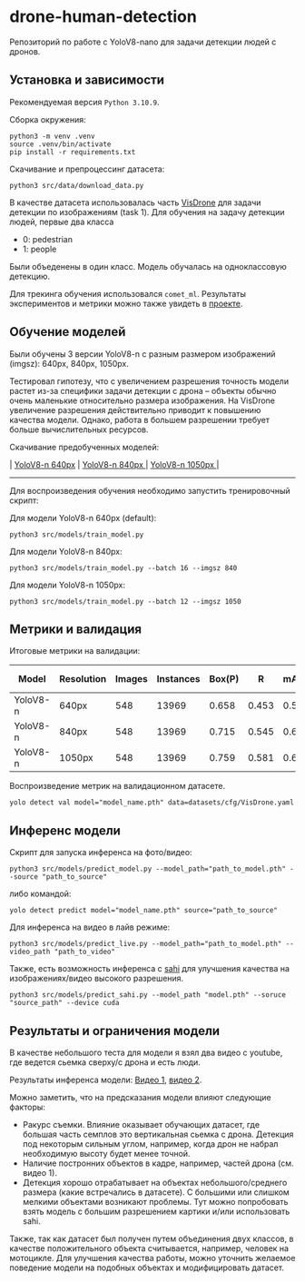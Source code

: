 # drone-human-detection

Репозиторий по работе с YoloV8-nano для задачи детекции людей с дронов. 

## Установка и зависимости
Рекомендуемая версия `Python 3.10.9`. 

Сборка окружения:

```
python3 -m venv .venv
source .venv/bin/activate
pip install -r requirements.txt
```

Скачивание и препроцессинг датасета:

```
python3 src/data/download_data.py
```

В качестве датасета использовалась часть [VisDrone](https://github.com/VisDrone/VisDrone-Dataset) для задачи детекции по изображениям (task 1). Для обучения на задачу детекции людей, первые два класса 

- 0: pedestrian
- 1: people

Были объеденены в один класс. Модель обучалась на одноклассовую детекцию. 

Для трекинга обучения использовался `comet_ml`. Результаты экспериментов и метрики можно также увидеть в [проекте](comet.com/danya-pixel/human-detection).


## Обучение моделей

Были обучены 3 версии YoloV8-n с разным размером изображений (imgsz): 640px, 840px, 1050px. 

Тестировал гипотезу, что с увеличением разрешения точность модели растет из-за специфики задачи детекции с дрона – объекты обычно очень маленькие относительно размера изображения. На VisDrone увеличение разрешения действительно приводит к повышению качества модели. Однако, работа в большем разрешении требует больше вычислительных ресурсов. 

Скачивание предобученных моделей:

| [YoloV8-n 640px](https://www.comet.com/api/asset/download?assetId=ef67432c5d3e41c5923ee74ce93c32e5&experimentKey=22ed95853eaf4a4da7b362850f53ac9d) | [ YoloV8-n 840px ](https://www.comet.com/api/asset/download?assetId=495e78c0e73a4e36bb4453beecc7a2ce&experimentKey=f73257b166c54bdab491af152551a67a)| [ YoloV8-n 1050px ](https://www.comet.com/api/asset/download?assetId=19f5b7dc65364d8a80eb35fd2db391c8&experimentKey=202b164634924872a6c9c3cd2bcf08da)|

---
Для воспроизведения обучения необходимо запустить тренировочный скрипт:

Для модели YoloV8-n 640px (default):
```
python3 src/models/train_model.py 
```

Для модели YoloV8-n 840px:

```
python3 src/models/train_model.py --batch 16 --imgsz 840
```

Для модели YoloV8-n 1050px:

```
python3 src/models/train_model.py --batch 12 --imgsz 1050
```

## Метрики и валидация
Итоговые метрики на валидации:

| Model        | Resolution | Images | Instances | Box(P) | R      | mAP50 | mAP50-95 |
|--------------|------------|--------|-----------|--------|--------|-------|----------|
| YoloV8-n     | 640px      | 548    | 13969     | 0.658  | 0.453  | 0.515 | 0.215    |
| YoloV8-n     | 840px      | 548    | 13969     | 0.715  | 0.545  | 0.615 | 0.277    |
| YoloV8-n     | 1050px     | 548    | 13969     | 0.759  | 0.581  | 0.664 | 0.312    |


Воспроизведение метрик на валидационном датасете. 

```
yolo detect val model="model_name.pth" data=datasets/cfg/VisDrone.yaml 
```


## Инференс модели
Скрипт для запуска инференса на фото/видео:
```
python3 src/models/predict_model.py --model_path="path_to_model.pth" --source "path_to_source"
```

либо командой:

```
yolo detect predict model="model_name.pth" source="path_to_source"
```


Для инференса на видео в лайв режиме:
```
python3 src/models/predict_live.py --model_path="path_to_model.pth" --video_path "path_to_video"
```

Также, есть возможность инференса с [sahi](https://github.com/obss/sahi) для улучшения качества на изображениях/видео высокого разрешения. 

```
python3 src/models/predict_sahi.py --model_path "model.pth" --soruce "source_path" --device cuda
```
## Результаты и ограничения модели

В качестве небольшого теста для модели я взял два видео с youtube, где ведется сьемка сверху/с дрона и есть люди. 

Результаты инференса модели:
[Видео 1](https://www.youtube.com/watch?v=fxTO4FIFZkw), [видео 2](https://www.youtube.com/watch?v=kNGxiObqpwk&feature=youtu.be).

Можно заметить, что на предсказания модели влияют следующие факторы:
- Ракурс съемки. Влияние оказывает обучающих датасет, где большая часть семплов это вертикальная сьемка с дрона.  Детекция под некоторым сильным углом, например, когда дрон не набрал необходимую высоту будет менее точной.
- Наличие постронних объектов в кадре, например, частей дрона (см. видео 1).
- Детекция хорошо отрабатывает на объектах небольшого/среднего размера (какие встречались в датасете). С большими или слишком мелкими объектами возникают проблемы. Тут можно попробовать взять модель с большим разрешением картики и/или использовать sahi.


Также, так как датасет был получен путем объединения двух классов, в качестве положительного объекта считывается, например, человек на мотоцикле. Для улучшения качества работы, можно уточнить желаемое поведение модели на подобных объектах и модифицировать датасет. 

